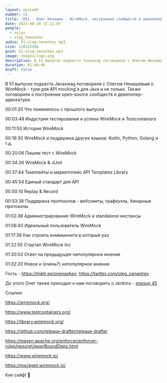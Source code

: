 ```yaml
---
layout: episode
number: 51
title: "#51 - Олег Ненашев - WireMock, построение сообществ и девелопер-адвокатура"
date: 2023-08-10 15:11:07
people:
  - volyx
  - oleg_nenashev
audio: 51-oleg-nenashev.mp3
size: 120115456    
guid: 51-oleg-nenashev.mp3
image: images/logo.png
description: В 51 выпуске подкаста Javaswag поговорили с Олегом Ненашевым о WireMock, построении сообществ и девелопер-адвокатуре
duration: 01:40:06
draft: false
---
```


В 51 выпуске подкаста Javaswag поговорили с Олегом Ненашевым о WireMock - туле для API mocking'a для Java и не только.
Также поговорили о построении open-source сообществ и девелопер-адвокатуре.

00:01:20 Что поменялось с прошлого выпуска

00:03:48 Индустрия тестирования и успехи WireMock и Testcontainers

00:11:50 История WireMock

00:16:30 WireMock и поддержка других языков: Kotlin, Python, Golang и т.д.

00:20:06 Пишем тест с WireMock

00:34:26 WireMock & JUnit

00:37:44 Темплейты и маркетплейс API Templates Library

00:45:54 Единый стандарт для API

00:50:10 Replay & Record

00:53:38 Поддержка протоколов - вебсокеты, графкуэль, бинарные протоколы

01:02:38 Администрирование WireMock и standalone-инстансы

01:06:40 Идеальный пользователь WireMock

01:17:39 Как строить коммьюнити в который раз

01:22:55 Стартап WireMock Inc

01:30:02 Ответ на предыдущее непопулярное мнение

01:32:20 Новое и (очень?) непопулярное мнение

Гость - https://linktr.ee/onenashev, https://twitter.com/oleg_nenashev

До этого Олег также приходил к нам поговорить о Jenkins - [эпизод 45](https://javaswag.github.io/episode/45/)

Ссылки:

https://wiremock.org/

https://www.testcontainers.org/

https://library.wiremock.org/

https://github.com/release-drafter/release-drafter

https://maven.apache.org/enforcer/enforcer-rules/requireUpperBoundDeps.html

https://www.wiremock.io/

https://mockgpt.wiremock.io/

Кип сейф! 🖖







